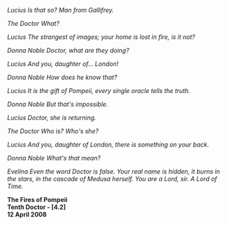 _Lucius_ _Is that so? Man from Gallifrey._

_The Doctor_ _What?_

_Lucius_ _The strangest of images; your home is lost in fire, is it not?_

_Donna Noble_ _Doctor, what are they doing?_

_Lucius_ _And you, daughter of... London!_

_Donna Noble_ _How does he know that?_

_Lucius_ _It is the gift of Pompeii, every single oracle tells the truth._

_Donna Noble_ _But that's impossible._

_Lucius_ _Doctor, she is returning._

_The Doctor_ _Who is? Who's she?_

_Lucius_ _And you, daughter of London, there is something on your back._

_Donna Noble_ _What's that mean?_

_Evelina_ _Even the word Doctor is false. Your real name is hidden, it burns in the stars, in the cascade of Medusa herself. You are a Lord, sir. A Lord of Time._

**The Fires of Pompeii  
Tenth Doctor - [4.2]  
12 April 2008**